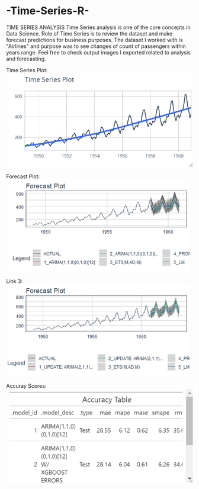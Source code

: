 # -Time-Series-R-

TIME SERIES ANALYSIS
Time Series analysis is one of the core concepts in Data Science. Role of Time Series is to review the dataset and make forecast predictions for business purposes.
The dataset I worked with is "Airlines" and purpose was to see changes of count of passengers within years range.
Feel free to check output images I exported related to analysis and forecasting.



Time Series Plot: ![alt text](https://github.com/Asifmehdiyev/-Time-Series-R-/blob/main/Time%20Series%20Plot.png)



Forecast Plot:       ![alt text](https://github.com/Asifmehdiyev/-Time-Series-R-/blob/main/ForeCast%20Plot%20for%20analysis.png)



Link 3:           ![alt text](https://github.com/Asifmehdiyev/-Time-Series-R-/blob/main/Forecast%20Plot%20with%20details.png)


Accuray Scores: ![alt text](https://github.com/Asifmehdiyev/-Time-Series-R-/blob/main/Accruacy%20Table.png)
